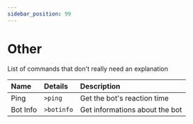 ```yaml
---
sidebar_position: 99
---
```


# Other

List of commands that don't really need an explanation

|Name|Details|Description|
|:---|:------|:----------|
|Ping|`>ping`|Get the bot's reaction time|
|Bot Info|`>botinfo`|Get informations about the bot|
